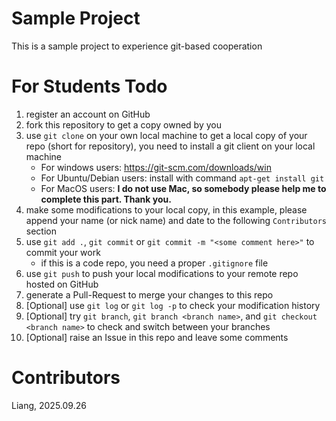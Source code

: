 # Sample Project
This is a sample project to experience git-based cooperation

# For Students Todo

1. register an account on GitHub
2. fork this repository to get a copy owned by you
3. use `git clone` on your own local machine to get a local copy of your repo (short for repository), you need to install a git client on your local machine
   * For windows users: https://git-scm.com/downloads/win
   * For Ubuntu/Debian users: install with command `apt-get install git`
   * For MacOS users: **I do not use Mac, so somebody please help me to complete this part. Thank you.**
5. make some modifications to your local copy, in this example, please append your name (or nick name) and date to the following `Contributors` section
6. use `git add .`, `git commit` or `git commit -m "<some comment here>"` to commit your work
   * if this is a code repo, you need a proper `.gitignore` file
8. use `git push` to push your local modifications to your remote repo hosted on GitHub
9. generate a Pull-Request to merge your changes to this repo
10. [Optional] use `git log` or `git log -p` to check your modification history
11. [Optional] try `git branch`, `git branch <branch name>`, and `git checkout <branch name>` to check and switch between your branches
12. [Optional] raise an Issue in this repo and leave some comments

# Contributors
Liang, 2025.09.26
